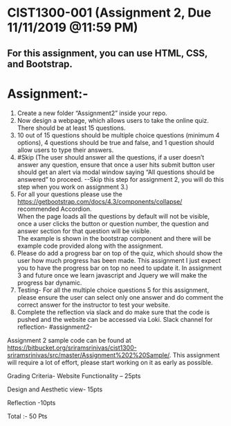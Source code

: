  # CIST1300-001 (Assignment 2, Due 11/11/2019 @11:59 PM)
## For this assignment, you can use HTML, CSS, and Bootstrap. 

# Assignment:- 
1.	Create a new folder “Assignment2” inside your repo. 
2.	Now design a webpage, which allows users to take the online quiz.  There should be at least 15 questions.
3.	10 out of 15 questions should be multiple choice questions (minimum 4 options), 4 questions should be true and false, 
and 1 question should allow users to type their answers.
4. #Skip (The user should answer all the questions, if a user doesn’t answer any question, ensure that once a user hits submit button  user should get an alert via modal window saying “All questions should be answered” to proceed.  --Skip this step for assignment 2, you will do this step when you work on assignment 3.)
5.	For all your questions please use the https://getbootstrap.com/docs/4.3/components/collapse/  recommended Accordion.   
When the page loads all the questions by default will not be visible, once a user clicks the button or question number, 
the question and answer section for that question will be visible.  
The example is shown in the bootstrap component and there will be example code provided along with the assignment.
6.	Please do add a progress bar on top of the quiz, which should show the user how much progress has been made. 
This assignment I just expect you to have the progress bar on top no need to update it. 
In assignment 3 and future once we learn javascript and Jquery we will make the progress bar dynamic.
7.	Testing- For all the multiple choice questions 5 for this assignment, please ensure the user can select only one answer and 
do comment the correct answer for the instructor to test your website.
8.	Complete the reflection via slack and do make sure that the code is pushed and the website can be accessed via Loki. Slack channel for reflection- #assignment2-

Assignment 2 sample code can be found at  https://bitbucket.org/sriramsrinivas/cist1300-sriramsrinivas/src/master/Assignment%202%20Sample/.
This assignment will require a lot of effort, please start working on it as early as possible.

Grading Criteria-
Website Functionality – 25pts

Design and Aesthetic view- 15pts

Reflection -10pts

Total :- 50 Pts
